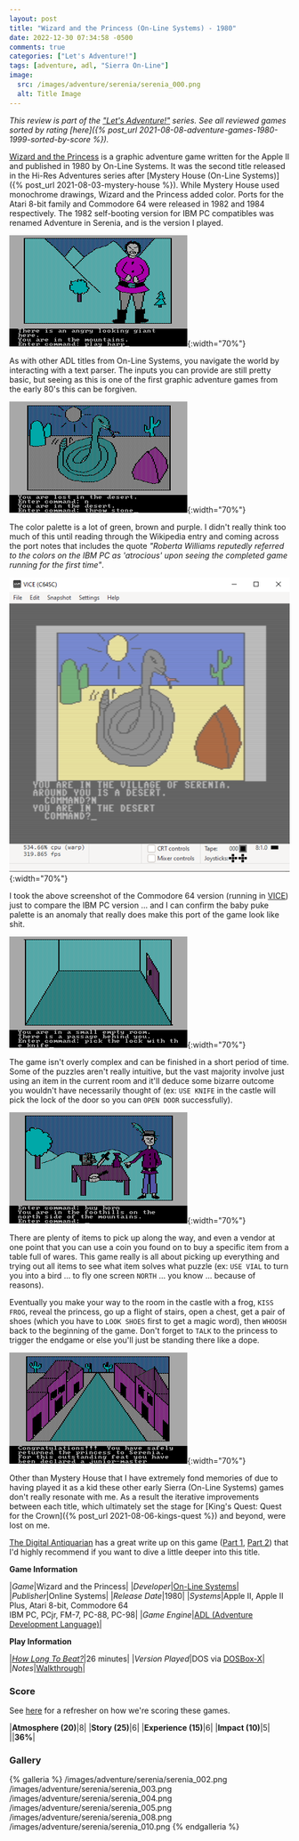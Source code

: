 ```yaml
---
layout: post
title: "Wizard and the Princess (On-Line Systems) - 1980"
date: 2022-12-30 07:34:58 -0500
comments: true
categories: ["Let's Adventure!"]
tags: [adventure, adl, "Sierra On-Line"]
image:
  src: /images/adventure/serenia/serenia_000.png
  alt: Title Image
---
```


_This review is part of the ["Let's Adventure!"](https://www.alexbevi.com/categories/let-s-adventure/) series. See all reviewed games sorted by rating [here]({% post_url 2021-08-08-adventure-games-1980-1999-sorted-by-score %})._

[Wizard and the Princess](https://en.wikipedia.org/wiki/Wizard_and_the_Princess) is a graphic adventure game written for the Apple II and published in 1980 by On-Line Systems. It was the second title released in the Hi-Res Adventures series after [Mystery House (On-Line Systems)]({% post_url 2021-08-03-mystery-house %}). While Mystery House used monochrome drawings, Wizard and the Princess added color. Ports for the Atari 8-bit family and Commodore 64 were released in 1982 and 1984 respectively. The 1982 self-booting version for IBM PC compatibles was renamed Adventure in Serenia, and is the version I played.

![](/images/adventure/serenia/serenia_006.png){:width="70%"}

As with other ADL titles from On-Line Systems, you navigate the world by interacting with a text parser. The inputs you can provide are still pretty basic, but seeing as this is one of the first graphic adventure games from the early 80's this can be forgiven.

![](/images/adventure/serenia/serenia_001.png){:width="70%"}

The color palette is a lot of green, brown and purple. I didn't really think too much of this until reading through the Wikipedia entry and coming across the port notes that includes the quote _"Roberta Williams reputedly referred to the colors on the IBM PC as 'atrocious' upon seeing the completed game running for the first time"_.

![](/images/adventure/serenia/vice.png){:width="70%"}

I took the above screenshot of the Commodore 64 version (running in [VICE](https://vice-emu.sourceforge.io/)) just to compare the IBM PC version ... and I can confirm the baby puke palette is an anomaly that really does make this port of the game look like shit.

![](/images/adventure/serenia/serenia_009.png){:width="70%"}

The game isn't overly complex and can be finished in a short period of time. Some of the puzzles aren't really intuitive, but the vast majority involve just using an item in the current room and it'll deduce some bizarre outcome you wouldn't have necessarily thought of (ex: `USE KNIFE` in the castle will pick the lock of the door so you can `OPEN DOOR` successfully).

![](/images/adventure/serenia/serenia_007.png){:width="70%"}

There are plenty of items to pick up along the way, and even a vendor at one point that you can use a coin you found on to buy a specific item from a table full of wares. This game really is all about picking up everything and trying out all items to see what item solves what puzzle (ex: `USE VIAL` to turn you into a bird ... to fly one screen `NORTH` ... you know ... because of reasons).

Eventually you make your way to the room in the castle with a frog, `KISS FROG`, reveal the princess, go up a flight of stairs, open a chest, get a pair of shoes (which you have to `LOOK SHOES` first to get a magic word), then `WHOOSH` back to the beginning of the game. Don't forget to `TALK` to the princess to trigger the endgame or else you'll just be standing there like a dope.

![](/images/adventure/serenia/serenia_011.png){:width="70%"}

Other than Mystery House that I have extremely fond memories of due to having played it as a kid these other early Sierra (On-Line Systems) games don't really resonate with me. As a result the iterative improvements between each title, which ultimately set the stage for [King's Quest: Quest for the Crown]({% post_url 2021-08-06-kings-quest %}) and beyond, were lost on me.

[The Digital Antiquarian](https://www.filfre.net/) has a great write up on this game ([Part 1](https://www.filfre.net/2011/10/the-wizard-and-the-princess-part-1/), [Part 2](https://www.filfre.net/2011/10/the-wizard-and-the-princess-part-2/)) that I'd highly recommend if you want to dive a little deeper into this title.

**Game Information**

|*Game*|Wizard and the Princess|
|*Developer*|[On-Line Systems](https://en.wikipedia.org/wiki/On-Line_Systems)|
|*Publisher*|Online Systems|
|*Release Date*|1980|
|*Systems*|Apple II, Apple II Plus, Atari 8-bit, Commodore 64<br>IBM PC, PCjr, FM-7, PC-88, PC-98|
|*Game Engine*|[ADL (Adventure Development Language)](https://wiki.scummvm.org/index.php?title=ADL)|

**Play Information**

|*[How Long To Beat?](https://howlongtobeat.com/game/4543)*|26 minutes|
|*Version Played*|DOS via [DOSBox-X](https://dosbox-x.com/)|
|*Notes*|[Walkthrough](https://www.walkthroughking.com/text/adventureinserenia.aspx)|

### Score

See [here](https://www.alexbevi.com/blog/2021/07/28/adventure-games-1980-1999/#scoring) for a refresher on how we're scoring these games.

|**Atmosphere (20)**|8|
|**Story (25)**|6|
|**Experience (15)**|6|
|**Impact (10)**|5|
||**36%**|

### Gallery

{% galleria %}
/images/adventure/serenia/serenia_002.png
/images/adventure/serenia/serenia_003.png
/images/adventure/serenia/serenia_004.png
/images/adventure/serenia/serenia_005.png
/images/adventure/serenia/serenia_008.png
/images/adventure/serenia/serenia_010.png
{% endgalleria %}